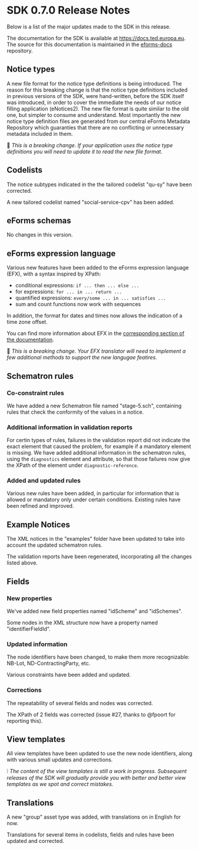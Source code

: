 # SDK 0.7.0 Release Notes

Below is a list of the major updates made to the SDK in this release.

The documentation for the SDK is available at https://docs.ted.europa.eu. The source for this documentation is maintained in the [eforms-docs](https://github.com/OP-TED/eforms-docs) repository.

## Notice types
A new file format for the notice type definitions is being introduced. The reason for this breaking change is that the notice type definitions included in previous versions of the SDK, were hand-written, before the SDK itself was introduced, in order to cover the immediate the needs of our notice filling application (eNotices2). The new file format is quite similar to the old one, but simpler to consume and understand. Most importantly the new notice type definition files are generated from our central eForms Metadata Repository which guaranties that there are no conflicting or unnecessary metadata included in them.

:construction: _This is a breaking change. If your application uses the notice type definitions you will need to update it to read the new file format._



## Codelists
The notice subtypes indicated in the  the tailored codelist "qu-sy" have been corrected.

A new tailored codelist named "social-service-cpv" has been added.


## eForms schemas
No changes in this version.


## eForms expression language
Various new features have been added to the eForms expression language (EFX), with a syntax inspired by XPath:
* conditional expressions: `if ... then ... else ...`
* for expressions: `for ... in ... return ...`
* quantified expressions: `every/some ... in ... satisfies ...`
* sum and count functions now work with sequences 

In addition, the format for dates and times now allows the indication of a time zone offset.

You can find more information about EFX in the [corresponding section of the documentation](https://docs.ted.europa.eu/eforms/0.7.0/efx).

:construction: _This is a breaking change. Your EFX translator will need to implement a few additional methods to support the new langugae featires._

## Schematron rules

### Co-constraint rules
We have added a new Schematron file named "stage-5.sch", containing rules that check the conformity of the values in a notice.

### Additional information in validation reports
For certin types of rules, failures in the validation report did not indicate the exact element that caused the problem, for example if a mandatory element is missing. We have added additional information in the schematron rules, using the `diagnostics` element and attribute, so that those failures now give the XPath of the element under `diagnostic-reference`.

### Added and updated rules
Various new rules have been added, in particular for information that is allowed or mandatory only under certain conditions.
Existing rules have been refined and improved.


## Example Notices
The XML notices in the "examples" folder have been updated to take into account the updated schematron rules.

The validation reports have been regenerated, incorporating all the changes listed above.


## Fields

### New properties
We've added new field properties named "idScheme" and "idSchemes".

Some nodes in the XML structure now have a property named "identifierFieldId".

### Updated information
The node identifiers have been changed, to make them more recognizable: NB-Lot, ND-ContractingParty, etc.

Various constraints have been added and updated.

### Corrections
The repeatability of several fields and nodes was corrected.

The XPath of 2 fields was corrected (issue #27, thanks to @fpoort for reporting this).


## View templates
All view templates have been updated to use the new node identifiers, along with various small updates and corrections. 

:grey_exclamation: _The content of the view templates is still a work in progress. Subsequent releases of the SDK will gradually provide you with better and better view templates as we spot and correct mistakes._


## Translations
A new "group" asset type was added, with translations on in English for now.

Translations for several items in codelists, fields and rules have been updated and corrected.
